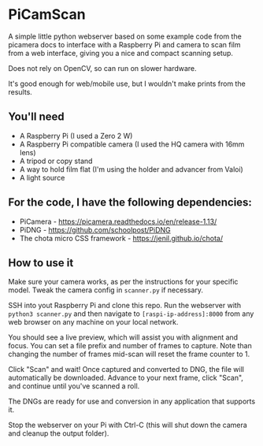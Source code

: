 # PiCamScan

A simple little python webserver based on some example code from the picamera docs to interface with a Raspberry Pi and camera to scan film from a web interface, giving you a nice and compact scanning setup.

Does not rely on OpenCV, so can run on slower hardware.

It's good enough for web/mobile use, but I wouldn't make prints from the results.

## You'll need
* A Raspberry Pi (I used a Zero 2 W)
* A Raspberry Pi compatible camera (I used the HQ camera with 16mm lens)
* A tripod or copy stand
* A way to hold film flat (I'm using the holder and advancer from Valoi)
* A light source

## For the code, I have the following dependencies:
* PiCamera - https://picamera.readthedocs.io/en/release-1.13/
* PiDNG - https://github.com/schoolpost/PiDNG
* The chota micro CSS framework - https://jenil.github.io/chota/

## How to use it
Make sure your camera works, as per the instructions for your specific model. Tweak the camera config in `scanner.py` if necessary. 

SSH into yout Raspberry Pi and clone this repo. Run the webserver with `python3 scanner.py` and then navigate to `[raspi-ip-address]:8000` from any web browser on any machine on your local network.

You should see a live preview, which will assist you with alignment and focus. You can set a file prefix and number of frames to capture. Note than changing the number of frames mid-scan will reset the frame counter to 1.

Click "Scan" and wait! Once captured and converted to DNG, the file will automatically be downloaded. Advance to your next frame, click "Scan", and continue until you've scanned a roll.

The DNGs are ready for use and conversion in any application that supports it.

Stop the webserver on your Pi with Ctrl-C (this will shut down the camera and cleanup the output folder).
